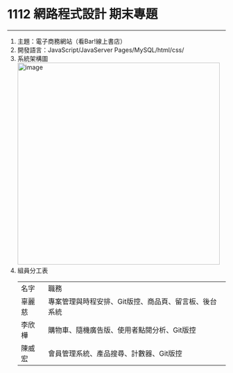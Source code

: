 # 1112 網路程式設計 期末專題
***
1. 主題：電子商務網站（看Bar!線上書店）
2. 開發語言：JavaScript/JavaServer Pages/MySQL/html/css/
3. 系統架構圖 <br>
<img width="466" alt="image" src="https://github.com/wayhong0928/jsp/assets/116798227/e52d4cc1-5201-49ff-b6b9-d19894f47d8b"> <br>
4. 組員分工表
    <table>
      <tr>
          <td>名字</td>
          <td>職務</td>
      </tr>
      <tr>
          <td>辜麗慈</td>
          <td>專案管理與時程安排、Git版控、商品頁、留言板、後台系統</td>
      </tr>
      <tr>
          <td>李欣樺</td>
          <td>購物車、隨機廣告版、使用者點閱分析、Git版控</td>
      </tr>
      <tr>
          <td>陳威宏</td>
          <td>會員管理系統、產品搜尋、計數器、Git版控</td>
      </tr>
    </table>

